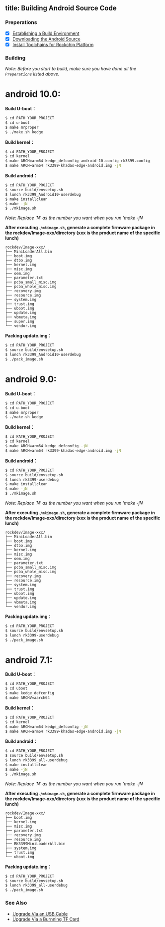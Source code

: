 title: Building Android Source Code
---

### Preperations
- [x] [Establishing a Build Environment](http://source.android.com/source/initializing.html)
- [x] [Downloading the Android Source](/zh-cn/edge/DownloadAndroidSourceCode.html)
- [x] [Install Toolchains for Rockchip Platform](/zh-cn/edge/InstallToolchains.html)

### Building
*Note: Before you start to build, make sure you have done all the `Preperations` listed above.*

# android 10.0:

**Build U-boot：**
```sh
$ cd PATH_YOUR_PROJECT
$ cd u-boot
$ make mrproper
$ ./make.sh kedge
```
**Build kernel：**
```sh
$ cd PATH_YOUR_PROJECT
$ cd kernel
$ make ARCH=arm64 kedge_defconfig android-10.config rk3399.config
$ make ARCH=arm64 rk3399-khadas-edge-android.img -jN
```
**Build android：**
```sh
$ cd PATH_YOUR_PROJECT
$ source build/envsetup.sh
$ lunch rk3399_Android10-userdebug
$ make installclean
$ make -jN
$ ./mkimage.sh
```
*Note: Replace 'N' as the number you want when you run 'make -jN*

**After executing`./mkimage.sh`, generate a complete firmware package in the rockdev/Image-xxx/directory (xxx is the product name of the specific lunch)**
```
rockdev/Image-xxx/
├── MiniLoaderAll.bin
├── boot.img
├── dtbo.img
├── kernel.img
├── misc.img
├── oem.img
├── parameter.txt
├── pcba_small_misc.img
├── pcba_whole_misc.img
├── recovery.img
├── resource.img
├── system.img
├── trust.img
├── uboot.img
├── update.img
├── vbmeta.img
├── super.img
└── vendor.img
```
**Packing update.img：**
```sh
$ cd PATH_YOUR_PROJECT
$ source build/envsetup.sh
$ lunch rk3399_Android10-userdebug
$ ./pack_image.sh
```

# android 9.0:

**Build U-boot：**
```sh
$ cd PATH_YOUR_PROJECT
$ cd u-boot
$ make mrproper
$ ./make.sh kedge
```
**Build kernel：**
```sh
$ cd PATH_YOUR_PROJECT
$ cd kernel
$ make ARCH=arm64 kedge_defconfig -jN
$ make ARCH=arm64 rk3399-khadas-edge-android.img -jN
```
**Build android：**
```sh
$ cd PATH_YOUR_PROJECT
$ source build/envsetup.sh
$ lunch rk3399-userdebug
$ make installclean
$ make -jN
$ ./mkimage.sh
```
*Note: Replace 'N' as the number you want when you run 'make -jN*

**After executing`./mkimage.sh`, generate a complete firmware package in the rockdev/Image-xxx/directory (xxx is the product name of the specific lunch)**
```
rockdev/Image-xxx/
├── MiniLoaderAll.bin
├── boot.img
├── dtbo.img
├── kernel.img
├── misc.img
├── oem.img
├── parameter.txt
├── pcba_small_misc.img
├── pcba_whole_misc.img
├── recovery.img
├── resource.img
├── system.img
├── trust.img
├── uboot.img
├── update.img
├── vbmeta.img
└── vendor.img
```
**Packing update.img：**
```sh
$ cd PATH_YOUR_PROJECT
$ source build/envsetup.sh
$ lunch rk3399-userdebug
$ ./pack_image.sh
```
# android 7.1:

**Build U-boot：**
```sh
$ cd PATH_YOUR_PROJECT
$ cd uboot
$ make kedge_defconfig
$ make ARCHV=aarch64
```
**Build kernel：**
```sh
$ cd PATH_YOUR_PROJECT
$ cd kernel
$ make ARCH=arm64 kedge_defconfig -jN
$ make ARCH=arm64 rk3399-khadas-edge-android.img -jN
```
**Build android：**
```sh
$ cd PATH_YOUR_PROJECT
$ source build/envsetup.sh
$ lunch rk3399_all-userdebug
$ make installclean
$ make -jN
$ ./mkimage.sh
```
*Note: Replace 'N' as the number you want when you run 'make -jN*

**After executing`./mkimage.sh`, generate a complete firmware package in the rockdev/Image-xxx/directory (xxx is the product name of the specific lunch)**
```
rockdev/Image-xxx/
├── boot.img
├── kernel.img
├── misc.img
├── parameter.txt
├── recovery.img
├── resource.img
├── RK3399MiniLoaderAll.bin
├── system.img
├── trust.img
└── uboot.img
```
**Packing update.img：**
```sh
$ cd PATH_YOUR_PROJECT
$ source build/envsetup.sh
$ lunch rk3399_all-userdebug
$ ./pack_image.sh
```
### See Also
* [Upgrade Via an USB Cable](/zh-cn/edge/UpgradeViaUSBCable.html)
* [Upgrade Via a Burnning TF Card](/zh-cn/edge/UpgradeViaTFBurningCard.html)
